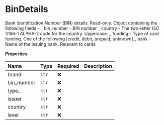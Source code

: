 # BinDetails

Bank Identification Number (BIN) details. Read-only. Object containing the following fields - _ bin_number - BIN number _ country - The two-letter ISO 3166-1 ALPHA-2 code for the country. Uppercase. _ funding - Type of card funding. One of the following [credit, debit, prepaid, unknown] _ bank - Name of the issuing bank. Relevant to cards

**Properties**

| Name       | Type  | Required | Description |
| :--------- | :---- | :------- | :---------- |
| brand      | `str` | ❌       |             |
| bin_number | `str` | ❌       |             |
| type\_     | `str` | ❌       |             |
| issuer     | `str` | ❌       |             |
| country    | `str` | ❌       |             |
| level      | `str` | ❌       |             |
